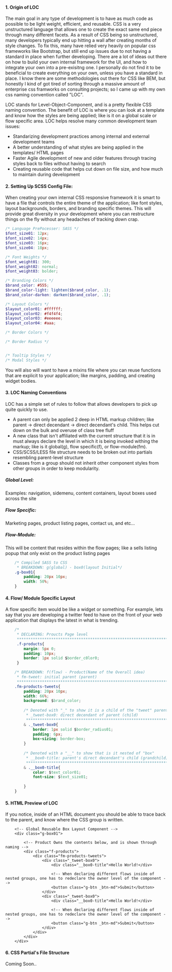 #### 1. Origin of LOC
The main goal in any type of development is to have as much code as possible to be light weight, efficient, and reusable. CSS is a very unstructured language that allows one to create the exact same end piece through many different facets. As a result of CSS being so unstructured, many developers typically end up hitting a wall after creating months of style changes. To fix this, many have relied very heavily on popular css frameworks like Bootstrap, but still end up issues due to not having a standard in place when further developing. There are a lot of ideas out there on how to build your own internal framework for the UI, and how to integrate your own into a pre-exisitng one. I personally do not find it to be beneficial to create everything on your own, unless you have a standard in place. I know there are some methodologies out there for CSS like BEM, but honestly I kind of got tired of sorting through a massive amount of enterprise css framworks on consulting projects; so I came up with my own css naming convention called "LOC".

LOC stands for Level-Object-Component, and is a pretty flexible CSS naming convention. The benefit of LOC is where you can look at a template and know how the styles are being applied; like is it on a global scale or flow specific area. LOC helps resolve many common development team issues:

 - Standarizing development practices among internal and external development teams
 - A better understanding of what styles are being applied in the templates/ HTML pages
 - Faster Agile development of new and older features through tracing styles back to files without having to search
 - Creating reusable code that helps cut down on file size, and how much to maintain during development

#### 2. Setting Up SCSS Config File:
When creating your own internal CSS responsive framework it is smart to have a file that controls the entire theme of the application; like font styles, layout backgrounds, borders, and branding specific themes. This will provide great diversity in your development where you can restructure things on the fly without any headaches of tracking down crap.

```scss
/* Language PrePocesser: SASS */
$font_size01: 12px;
$font_size02: 14px;
$font_size03: 16px;
$font_size04: 18px;

/* Font Weights */
$font_weight01: 300;
$font_weight02: normal;
$font_weight03: bolder;

/* Branding Colors */
$brand_color: #555;
$brand_color-light: lighten($brand_color, .1);
$brand_color-darken: darken($brand_color, .1);

/* Layout Colors */
$layout_color01: #ffffff;
$layout_color02: #f4f4f4;
$layout_color03: #eeeeee;
$layout_color04: #aaa;

/* Border Colors */

/* Border Radius */


/* Tooltip Styles */
/* Modal Styles */
```
You will also will want to have a mixins file where you can reuse functions that are explicit to your application; like margins, padding, and creating widget bodies.

#### 3. LOC Naming Conventions
LOC has a simple set of rules to follow that allows developers to pick up quite quickly to use.
- A parent can only be applied 2 deep in HTML markup children; like parent -> direct decendant -> direct decendant's child. This helps cut down on the bulk and overuse of class tree fluff
- A new class that isn't affiliated with the current structure that it is in must always declare the level in which it is being invoked withing the markup; like is it global(g), flow specific(f), or flow-module(fm).
- CSS/SCSS/LESS file structure needs to be broken out into partials resembling parent-level structure
- Classes from a group should not inherit other component styles from other groups in order to keep modularity.

##### Global Level:
Examples: navigation, sidemenu, content containers, layout boxes used across the site

##### Flow Specific: 
Marketing pages, product listing pages, contact us, and etc...

##### Flow-Module:
This will be content that resides within the flow pages; like a sells listing popup that only exist on the product listing pages



```css
    /* Compiled SASS to CSS
     * BREAKDOWN: g(global) - box0(layout Initial*/
    .g-box01{
        padding: 20px 10px;
        width: 50%;
    }
```

#### 4. Flow/ Module Specific Layout
A flow specific item would be like a widget or something. For example, lets say that you are developing a twitter feed to have on the front of your web application that displays the latest in what is trending.

```css
    /* 
     * DECLARING: Proucts Page level
     ************************************************************************ */
     .f-products{
        margin: 5px 0;
        padding: 10px;
        border: 1px solid $border_c0lor0;
     }

    /* BREAKDOWN: f(flow) - Product(Name of the Overall idea)
     * fm-tweet: initial parent (parent)
     ************************************************************************ */
    .fm-products-tweets{
        padding: 20px 10px;
        width: 66%;
        background: $brand_color;
    
        /* Denoted with "_" to show it is a child of the "tweet" parent
         * _tweet-box0: direct decendant of parent (child)
         ******************************************************************** */
        & ._tweet-box0{
            border: 1px solid $border_radius01;
            padding: 6px;
            box-sizing: border-box;
        }
        
        /* Denoted with a "__" to show that is it nested of "box" 
         * __box0-title: parent's direct decendant's child (grandchild)
         ******************************************************************** */      
        & .__box0-title{
            color: $text_color01;
            font-size: $text_size01;
            
        }
    }

```
#### 5. HTML Preview of LOC
If you notice, inside of an HTML document you should be able to trace back to the parent, and know where the CSS group is written.

```markup
    <!-- Global Reusable Box Layout Component -->
    <div class="g-box01">
    
        <!-- Product Owns the contents below, and is shown through naming -->
        <div class="f-products">
            <div class="fm-products-tweets">
                <div class="_tweet-box0">
                    <div class="__box0-title">Hello World!</div>
                    
                    <!-- When declaring different flows inside of nested groups, one has to redeclare the owner level of the component -->
                    <button class="g-btn _btn-md">Submit</button>
                </div>
                <div class="_tweet-box0">
                    <div class="__box0-title">Hello World!</div>
                    
                    <!-- When declaring different flows inside of nested groups, one has to redeclare the owner level of the component -->
                    <button class="g-btn _btn-md">Submit</button>
                </div>
            </div>
        </div>
    </div>
```

#### 6. CSS Partial's File Structure
Coming Soon..